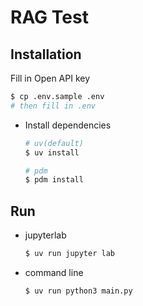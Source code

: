 # RAG Test

## Installation

  Fill in Open API key

  ```bash
  $ cp .env.sample .env
  # then fill in .env
  ```

- Install dependencies

  ```bash
  # uv(default)
  $ uv install
  
  # pdm
  $ pdm install
  ```

## Run

- jupyterlab

  ```bash
  $ uv run jupyter lab
  ```

- command line

  ```bash
  $ uv run python3 main.py
  ```
